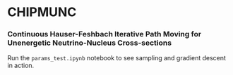 # CHIPMUNC

### Continuous Hauser-Feshbach Iterative Path Moving for Unenergetic Neutrino-Nucleus Cross-sections

Run the `params_test.ipynb` notebook to see sampling and gradient descent in action.